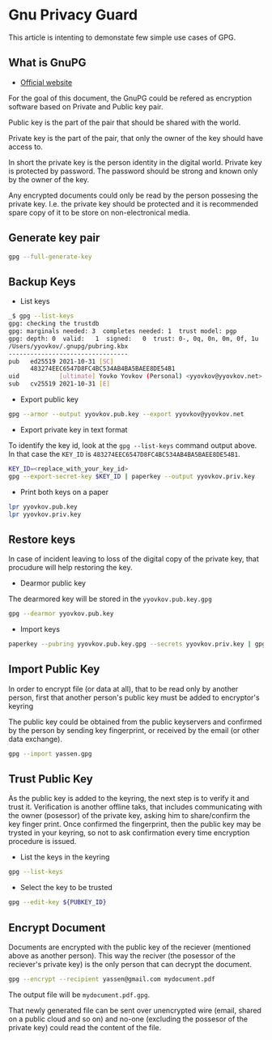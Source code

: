 # Gnu Privacy Guard

This article is intenting to demonstate few simple use cases of GPG.

## What is GnuPG

* [Official website](https://gnupg.org/index.html)

For the goal of this document, the GnuPG could be refered as encryption software based on Private and Public key pair.

Public key is the part of the pair that should be shared with the world.

Private key is the part of the pair, that only the owner of the key should have access to. 

In short the private key is the person identity in the digital world. Private key is protected by password. The password should be strong and known only by the owner of the key.

Any encrypted documents could only be read by the person possesing the private key. I.e. the private key should be protected and it is recommended spare copy of it to be store on non-electronical media.

## Generate key pair

``` bash
gpg --full-generate-key
```

## Backup Keys

* List keys

``` bash
_$ gpg --list-keys 
gpg: checking the trustdb
gpg: marginals needed: 3  completes needed: 1  trust model: pgp
gpg: depth: 0  valid:   1  signed:   0  trust: 0-, 0q, 0n, 0m, 0f, 1u
/Users/yyovkov/.gnupg/pubring.kbx
---------------------------------
pub   ed25519 2021-10-31 [SC]
      483274EEC6547D8FC4BC534AB4BA5BAEE8DE54B1
uid           [ultimate] Yovko Yovkov (Personal) <yyovkov@yyovkov.net>
sub   cv25519 2021-10-31 [E]
```

* Export public key

``` bash
gpg --armor --output yyovkov.pub.key --export yyovkov@yyovkov.net
```

* Export private key in text format

To identify the key id, look at the `gpg --list-keys` command output above. In
 that case the `KEY_ID` is `483274EEC6547D8FC4BC534AB4BA5BAEE8DE54B1`.

``` bash
KEY_ID=<replace_with_your_key_id>
gpg --export-secret-key $KEY_ID | paperkey --output yyovkov.priv.key
```

* Print both keys on a paper

``` bash
lpr yyovkov.pub.key
lpr yyovkov.priv.key
```

## Restore keys

In case of incident leaving to loss of the digital copy of the private key, that procudure will help restoring the key.

* Dearmor public key

The dearmored key will be stored in the `yyovkov.pub.key.gpg`

``` bash
gpg --dearmor yyovkov.pub.key
```

* Import keys

``` bash
paperkey --pubring yyovkov.pub.key.gpg --secrets yyovkov.priv.key | gpg --import
```

## Import Public Key

In order to encrypt file (or data at all), that to be read only by another person, first that another person's public key must be added to encryptor's keyring

The public key could be obtained from the public keyservers and confirmed by the person by sending key fingerprint, or received by the email (or other data exchange).

``` bash
gpg --import yassen.gpg
```

## Trust Public Key

As the public key is added to the keyring, the next step is to verify it and trust it. Verification is another offline taks, that includes communicating with the owner (posessor) of the private key, asking him to share/confirm the key finger print. Once confirmed the fingerprint, then the public key may be trysted in your keyring, so not to ask confirmation every time encryption procedure is issued.

* List the keys in the keyring

``` bash
gpg --list-keys
```

* Select the key to be trusted

``` bash
gpg --edit-key ${PUBKEY_ID}
```

## Encrypt Document

Documents are encrypted with the public key of the reciever (mentioned above as another person). This way the reciver (the posessor of the reciever's private key) is the only person that can decrypt the document.

``` bash
gpg --encrypt --recipient yassen@gmail.com mydocument.pdf
```

The output file will be `mydocument.pdf.gpg`.

That newly generated file can be sent over unencrypted wire (email, shared on a public cloud and so on) and no-one (excluding the possesor of the private key) could read the content of the file.


